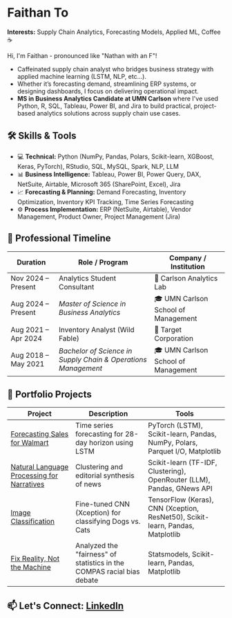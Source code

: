 # Faithan To

**Interests:** Supply Chain Analytics, Forecasting Models, Applied ML, Coffee ☕

Hi, I'm Faithan - pronounced like "Nathan with an F"!
- Caffeinated supply chain analyst who bridges business strategy with applied machine learning (LSTM, NLP, etc...).
- Whether it’s forecasting demand, streamlining ERP systems, or designing dashboards, I focus on delivering operational impact.
- **MS in Business Analytics Candidate at UMN Carlson** where I've used Python, R, SQL, Tableau, Power BI, and Jira to build practical, project-based analytics solutions across supply chain use cases.

## 🛠️ Skills & Tools
- 💻 **Technical:** Python (NumPy, Pandas, Polars, Scikit-learn, XGBoost, Keras, PyTorch), RStudio, SQL, MySQL, Spark, NLP, LLM
- 📊 **Business Intelligence:** Tableau, Power BI, Power Query, DAX, NetSuite, Airtable, Microsoft 365 (SharePoint, Excel), Jira
- 📈 **Forecasting & Planning:** Demand Forecasting, Inventory Optimization, Inventory KPI Tracking, Time Series Forecasting
- ⚙️ **Process Implementation:** ERP (NetSuite, Airtable), Vendor Management, Product Owner, Project Management (Jira)

## 📅 Professional Timeline
| Duration                 | Role / Program                                    | Company / Institution                         |
|------------------------|------------------------------------------------|--------------------------------------|
| Nov 2024 – Present   | Analytics Student Consultant                | 🧠 Carlson Analytics Lab                |
| Aug 2024 – Present   | *Master of Science in Business Analytics*     | 🎓 UMN Carlson School of Management     |
| Aug 2021 – Apr 2024  | Inventory Analyst (Wild Fable)              | 🎯 Target Corporation                   |
| Aug 2018 – May 2021  | *Bachelor of Science in Supply Chain & Operations Management* | 🎓 UMN Carlson School of Management     |

## 📂 Portfolio Projects
| Project | Description | Tools |
|--------|-------------|-------|
| [Forecasting Sales for Walmart](https://github.com/FaithanTo/Walmart-Forecasting-Kaggle) | Time series forecasting for 28-day horizon using LSTM | PyTorch (LSTM), Scikit-learn, Pandas, NumPy, Polars, Parquet I/O, Matplotlib |
| [Natural Language Processing for Narratives](https://github.com/FaithanTo/NLP-for-Narratives) | Clustering and editorial synthesis of news | Scikit-learn (TF-IDF, Clustering), OpenRouter (LLM), Pandas, GNews API |
| [Image Classification](https://github.com/FaithanTo/Image-Classification-Kaggle) | Fine-tuned CNN (Xception) for classifying Dogs vs. Cats | TensorFlow (Keras), CNN (Xception, ResNet50), Scikit-learn, Pandas, Matplotlib |
| [Fix Reality, Not the Machine](https://github.com/FaithanTo/Fix-Reality-Not-the-Machine) | Analyzed the "fairness" of statistics in the COMPAS racial bias debate | Statsmodels, Scikit-learn, Pandas, Matplotlib |

## 📫 Let's Connect: [LinkedIn](https://linkedin.com/in/faithan-to)
